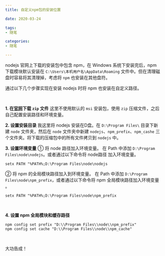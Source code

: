 ```yaml
---
title: 自定义npm包的安装位置

date: 2020-03-24

tags:
- 随笔

categories:
- 随笔

---
```


nodejs 官网上下载的安装包中包含 npm，在 Windows 系统下安装完后，npm 下载模块默认安装在 `C:\Users\本机用户名\AppData\Roaming` 文件中。但在清理磁盘时容易将其清理掉，考虑将 `npm` 也安装在其他盘符。

通过以下几个步骤实现在安装 nodejs 时将 npm 也安装在自定义路径。
<!-- more -->
<br>


**1. 在[官网](https://nodejs.org/en/download/)下载 `zip` 文件**
这里不使用默认的 `msi` 安装包，使用 `zip` 压缩文件，之后自己配置安装路径和环境变量。
<br>

**2. 设置安装目录**
我这里将 nodejs 安装在D盘。在 `D:\Program Files\` 目录下新建 `node` 文件夹，然后在 `node` 文件夹中新建 `nodejs`、`npm_prefix`、`npm_cashe` 三个文件夹。将下载的压缩包中的所有文件拷贝到 `nodejs` 中。
<br>

**3. 设置环境变量**
① 将 node 路径加入环境变量。
在 Path 中添加 `D:\Program Files\node\nodejs`。或者通过以下命令将 node路径 加入环境变量。
```
setx PATH "%PATH%;D:\Program Files\node\nodejs
```

② 将 npm 的全局模块路径加入到环境变量。
在 Path 中添加 `D:\Program Files\node\npm_prefix`，或者通过以下命令将 npm 全局模块路径加入环境变量 。
```
setx PATH "%PATH%;D:\Program Files\node\npm_prefix
```
<br>

**4. 设置 npm 全局模块和缓存路径**
```
npm config set prefix "D:\\Program Files\\node\\npm_prefix"
npm config set cache "D:\\Program Files\\node\\npm_cache"
```
<br>

大功告成！
<br>


